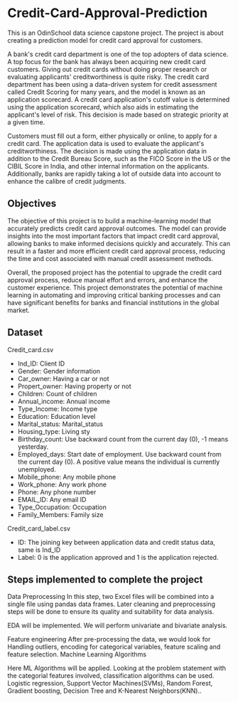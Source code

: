# Credit-Card-Approval-Prediction

This is an OdinSchool data science capstone project. The project is about creating a prediction model for credit card approval for customers.

A bank's credit card department is one of the top adopters of data science. A top focus for the bank has always been acquiring new credit card customers. Giving out credit cards without doing proper research or evaluating applicants' creditworthiness is quite risky. The credit card department has been using a data-driven system for credit assessment called Credit Scoring for many years, and the model is known as an application scorecard. A credit card application's cutoff value is determined using the application scorecard, which also aids in estimating the applicant's level of risk. This decision is made based on strategic priority at a given time.

Customers must fill out a form, either physically or online, to apply for a credit card. The application data is used to evaluate the applicant's creditworthiness. The decision is made using the application data in addition to the Credit Bureau Score, such as the FICO Score in the US or the CIBIL Score in India, and other internal information on the applicants. Additionally, banks are rapidly taking a lot of outside data into account to enhance the calibre of credit judgments.

## **Objectives**
The objective of this project is to build a machine-learning model that accurately predicts credit card approval outcomes. The model can provide insights into the most important factors that impact credit card approval, allowing banks to make informed decisions quickly and accurately. This can result in a faster and more efficient credit card approval process, reducing the time and cost associated with manual credit assessment methods.

Overall, the proposed project has the potential to upgrade the credit card approval process, reduce manual effort and errors, and enhance the customer experience. This project demonstrates the potential of machine learning in automating and improving critical banking processes and can have significant benefits for banks and financial institutions in the global market.

## **Dataset**
Credit_card.csv

- Ind_ID: Client ID
- Gender: Gender information
- Car_owner: Having a car or not
- Propert_owner: Having property or not
- Children: Count of children
- Annual_income: Annual income
- Type_Income: Income type
- Education: Education level
- Marital_status: Marital_status
- Housing_type: Living sty
- Birthday_count: Use backward count from the current day (0), -1 means yesterday.
- Employed_days: Start date of employment. Use backward count from the current day (0). A positive value means the individual is currently unemployed.
- Mobile_phone: Any mobile phone
- Work_phone: Any work phone
- Phone: Any phone number
- EMAIL_ID: Any email ID
- Type_Occupation: Occupation
- Family_Members: Family size

Credit_card_label.csv

- ID: The joining key between application data and credit status data, same is Ind_ID
- Label: 0 is the application approved and 1 is the application rejected.

## **Steps implemented to complete the project**
Data Preprocessing
In this step, two Excel files will be combined into a single file using pandas data frames. Later cleaning and preprocessing steps will be done to ensure its quality and suitability for data analysis.

EDA will be implemented. We will perform univariate and bivariate analysis.

Feature engineering
After pre-processing the data, we would look for Handling outliers, encoding for categorical variables, feature scaling and feature selection.
Machine Learning Algorithms

Here ML Algorithms will be applied. Looking at the problem statement with the categorial features involved, classification algorithms can be used. Logistic regression, Support Vector Machines(SVMs), Random Forest, Gradient boosting, Decision Tree and K-Nearest Neighbors(KNN)..

